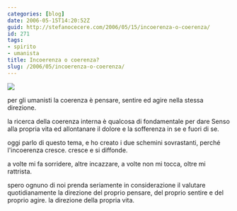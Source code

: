 ```yaml
---
categories: [blog]
date: 2006-05-15T14:20:52Z
guid: http://stefanocecere.com/2006/05/15/incoerenza-o-coerenza/
id: 271
tags:
- spirito
- umanista
title: Incoerenza o coerenza?
slug: /2006/05/incoerenza-o-coerenza/
---
```


![](/wp-content/incoerenza_coerenza.jpg)

per gli umanisti la coerenza è pensare, sentire ed agire nella stessa direzione.
  
la ricerca della coerenza interna è qualcosa di fondamentale per dare Senso alla propria vita ed allontanare il dolore e la sofferenza in se e fuori di se.

oggi parlo di questo tema, e ho creato i due schemini sovrastanti, perché l'incoerenza cresce. cresce e si diffonde.
  
a volte mi fa sorridere, altre incazzare, a volte non mi tocca, oltre mi rattrista.

spero ognuno di noi prenda seriamente in considerazione il valutare quotidianamente la direzione del proprio pensare, del proprio sentire e del proprio agire. la direzione della propria vita.